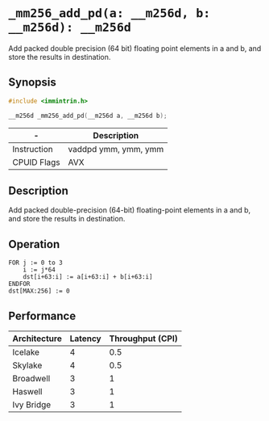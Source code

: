 `_mm256_add_pd(a: __m256d, b: __m256d): __m256d`
================================================

Add packed double precision (64 bit) floating point elements in a and b, and store the results in destination.

## Synopsis

```c
#include <immintrin.h>

__m256d _mm256_add_pd(__m256d a, __m256d b);
```

| -           | Description          |
| ----------- | -------------------- |
| Instruction | vaddpd ymm, ymm, ymm |
| CPUID Flags | AVX                  |

## Description

Add packed double-precision (64-bit) floating-point elements in a and b, and store the results in destination.

## Operation

```
FOR j := 0 to 3
	i := j*64
	dst[i+63:i] := a[i+63:i] + b[i+63:i]
ENDFOR
dst[MAX:256] := 0
```

## Performance

| Architecture | Latency | Throughput (CPI) |
| ------------ | ------- | ---------------- |
| Icelake      | 4       | 0.5              |
| Skylake      | 4       | 0.5              |
| Broadwell    | 3       | 1                |
| Haswell      | 3       | 1                |
| Ivy Bridge   | 3       | 1                |

